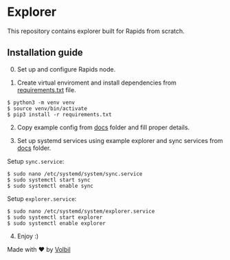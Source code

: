 # Explorer

This repository contains explorer built for Rapids from scratch.

## Installation guide

0) Set up and configure Rapids node. 

1) Create virtual enviroment and install dependencies from [requirements.txt](requirements.txt) file.

```
$ python3 -m venv venv
$ source venv/bin/activate
$ pip3 install -r requirements.txt
```

2) Copy example config from [docs](docs/) folder and fill proper details.

3) Set up systemd services using example explorer and sync services from [docs](docs/) folder.

Setup `sync.service`:
```
$ sudo nano /etc/systemd/system/sync.service
$ sudo systemctl start sync
$ sudo systemctl enable sync
```

Setup `explorer.service`:
```
$ sudo nano /etc/systemd/system/explorer.service
$ sudo systemctl start explorer
$ sudo systemctl enable explorer
```

4) Enjoy :)

Made with ❤️ by [Volbil](https://github.com/volbil)
